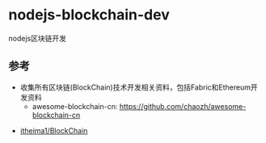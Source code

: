 # nodejs-blockchain-dev
nodejs区块链开发


## 参考

* 收集所有区块链(BlockChain)技术开发相关资料，包括Fabric和Ethereum开发资料
  - awesome-blockchain-cn: https://github.com/chaozh/awesome-blockchain-cn
  
  
- [itheima1/BlockChain](https://github.com/itheima1/BlockChain)

